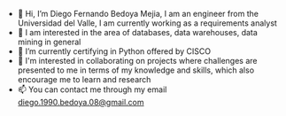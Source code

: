 - 👋 Hi, I’m Diego Fernando Bedoya Mejia, I am an engineer from the Universidad del Valle, I am currently working as a requirements analyst
- 👀  I am interested in the area of databases, data warehouses, data mining in general 
- 🌱 I’m currently certifying in Python offered by CISCO
- 💞️ I'm interested in collaborating on projects where challenges are presented to me in terms of my knowledge and skills, which also encourage me to learn and research
- 📫 You can contact me through my email diego.1990.bedoya.08@gmail.com
<!---
goedi/goedi is a ✨ special ✨ repository because its `README.md` (this file) appears on your GitHub profile.
You can click the Preview link to take a look at your changes.
--->
